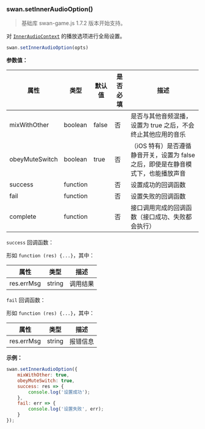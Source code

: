 ### swan.setInnerAudioOption()

> 基础库 swan-game.js 1.7.2 版本开始支持。

对 [`InnerAudioContext`](#InnerAudioContext) 的播放选项进行全局设置。

```javascript
swan.setInnerAudioOption(opts)
```

**参数值：**

|属性|类型|默认值|是否必填|描述|
|---|-------|---|-------|-------|
|mixWithOther|boolean|false|否|是否与其他音频混播，设置为 true 之后，不会终止其他应用的音乐|
|obeyMuteSwitch|boolean|true|否|（iOS 特有）是否遵循静音开关，设置为 false 之后，即使是在静音模式下，也能播放声音|
|success|function||否|设置成功的回调函数|
|fail|function||否|设置失败的回调函数|
|complete|function||否|接口调用完成的回调函数（接口成功、失败都会执行）|

`success` 回调函数：

形如 `function (res) {...}`，其中：

|属性|类型|描述|
|-|-|-|
|res.errMsg|string|调用结果|

`fail` 回调函数：

形如 `function (res) {...}`，其中：

|属性|类型|描述|
|-|-|-|
|res.errMsg|string|报错信息|


**示例：**

```javascript
swan.setInnerAudioOption({
    mixWithOther: true,
    obeyMuteSwitch: true,
    success: res => {
        console.log('设置成功');
    },
    fail: err => {
        console.log('设置失败', err);
    }
});
```
